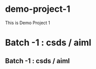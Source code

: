 # demo-project-1
This is Demo Project 1
<h1>Batch -1 : csds / aiml</h1>
<h2>Batch -1 : csds / aiml</h2>

